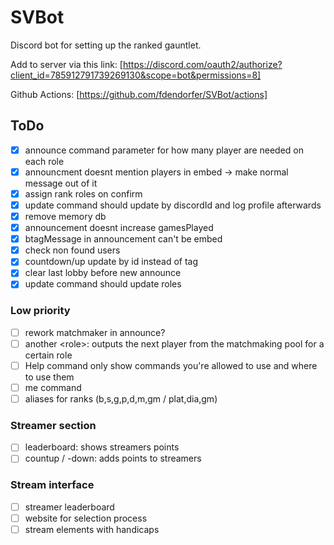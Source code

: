 # SVBot

Discord bot for setting up the ranked gauntlet.

Add to server via this link:
[https://discord.com/oauth2/authorize?client_id=785912791739269130&scope=bot&permissions=8]

Github Actions: [https://github.com/fdendorfer/SVBot/actions]

## ToDo

- [x] announce command parameter for how many player are needed on each role
- [x] announcment doesnt mention players in embed -> make normal message out of
      it
- [x] assign rank roles on confirm
- [x] update command should update by discordId and log profile afterwards
- [x] remove memory db
- [x] announcement doesnt increase gamesPlayed
- [x] btagMessage in announcement can't be embed
- [x] check non found users
- [x] countdown/up update by id instead of tag
- [x] clear last lobby before new announce
- [x] update command should update roles

### Low priority

- [ ] rework matchmaker in announce?
- [ ] another \<role>: outputs the next player from the matchmaking pool for a
      certain role
- [ ] Help command only show commands you're allowed to use and where to use
      them
- [ ] me command
- [ ] aliases for ranks (b,s,g,p,d,m,gm / plat,dia,gm)

### Streamer section

- [ ] leaderboard: shows streamers points
- [ ] countup / -down: adds points to streamers

### Stream interface

- [ ] streamer leaderboard
- [ ] website for selection process
- [ ] stream elements with handicaps
